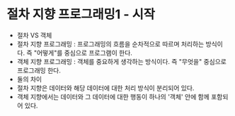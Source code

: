 # 절차 지향 프로그래밍1 - 시작
- 절차 VS 객체
 - 절차 지향 프로그래밍 : 프로그래밍의 흐름을 순차적으로 따르며 처리하는 방식이다. 즉 "어떻게"를 중심으로 프로그램이 한다.
 - 객체 지향 프로그래밍 : 객체를 중요하게 생각하는 방식이다. 즉 "무엇을" 중심으로 프로그래밍 한다.
- 둘의 차이 
 - 절차 지향은 데이터와 해당 데이터에 대한 처리 방식이 분리되어 있다. 
 - 객체 지향에서는 데이터와 그 데이터에 대한 행동이 하나의 '객체' 안에 함께 포함되어 있다.
